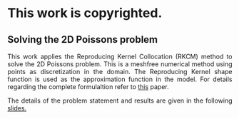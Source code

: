 # This work is copyrighted.
## Solving the 2D Poissons problem

<div style="text-align: justify"> 

 This work applies the Reproducing Kernel Collocation (RKCM) method to solve the 2D Poissons problem. This is a meshfree numerical method using points as discretization in the domain. The Reproducing Kernel shape function is used as the approximation function in the model. For details regarding the complete formulaltion refer to <a href="https://doi.org/10.1002/num.20539">this</a> paper. 
 
The details of the problem statement and results are given in the following <a href="latex/Poisson.pdf">slides.</a>	

 </div>
 


